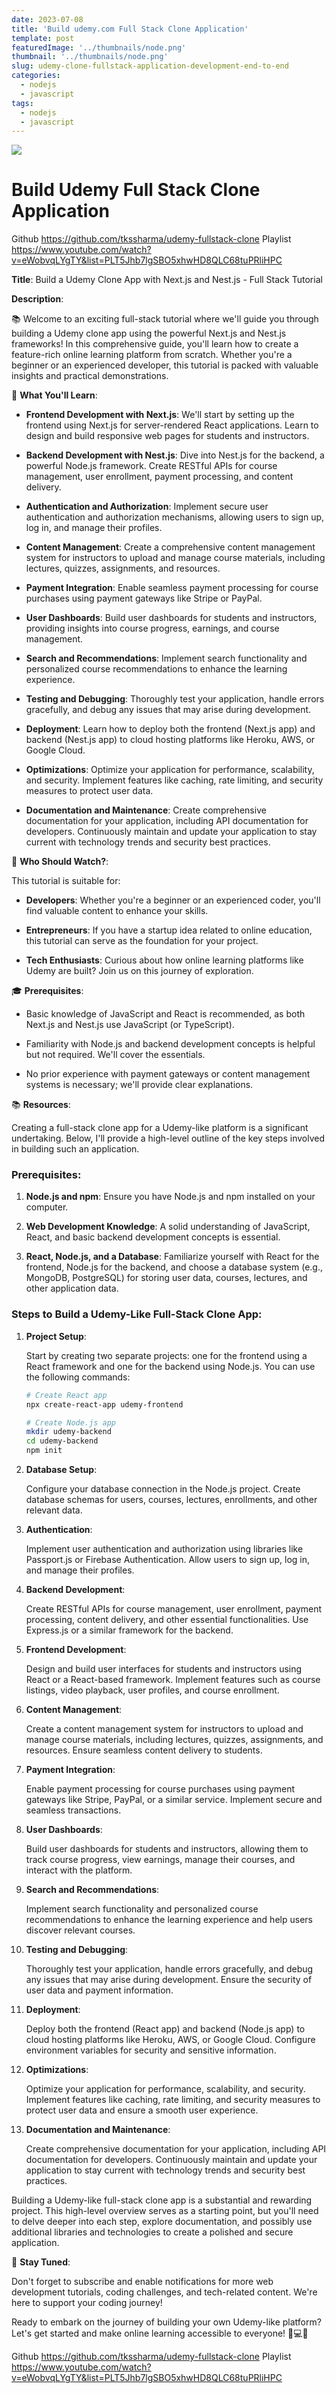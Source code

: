 ```yaml
---
date: 2023-07-08
title: 'Build udemy.com Full Stack Clone Application'
template: post
featuredImage: '../thumbnails/node.png'
thumbnail: '../thumbnails/node.png'
slug: udemy-clone-fullstack-application-development-end-to-end
categories:
  - nodejs
  - javascript
tags:
  - nodejs
  - javascript
---
```



![](https://i.ytimg.com/vi/eWobvqLYgTY/maxresdefault.jpg)

# Build Udemy Full Stack Clone Application


Github 
https://github.com/tkssharma/udemy-fullstack-clone
Playlist 
https://www.youtube.com/watch?v=eWobvqLYgTY&list=PLT5Jhb7lgSBO5xhwHD8QLC68tuPRliHPC

**Title**: Build a Udemy Clone App with Next.js and Nest.js - Full Stack Tutorial

**Description**:

📚 Welcome to an exciting full-stack tutorial where we'll guide you through building a Udemy clone app using the powerful Next.js and Nest.js frameworks! In this comprehensive guide, you'll learn how to create a feature-rich online learning platform from scratch. Whether you're a beginner or an experienced developer, this tutorial is packed with valuable insights and practical demonstrations.

🔧 **What You'll Learn**:

- **Frontend Development with Next.js**: We'll start by setting up the frontend using Next.js for server-rendered React applications. Learn to design and build responsive web pages for students and instructors.

- **Backend Development with Nest.js**: Dive into Nest.js for the backend, a powerful Node.js framework. Create RESTful APIs for course management, user enrollment, payment processing, and content delivery.

- **Authentication and Authorization**: Implement secure user authentication and authorization mechanisms, allowing users to sign up, log in, and manage their profiles.

- **Content Management**: Create a comprehensive content management system for instructors to upload and manage course materials, including lectures, quizzes, assignments, and resources.

- **Payment Integration**: Enable seamless payment processing for course purchases using payment gateways like Stripe or PayPal.

- **User Dashboards**: Build user dashboards for students and instructors, providing insights into course progress, earnings, and course management.

- **Search and Recommendations**: Implement search functionality and personalized course recommendations to enhance the learning experience.

- **Testing and Debugging**: Thoroughly test your application, handle errors gracefully, and debug any issues that may arise during development.

- **Deployment**: Learn how to deploy both the frontend (Next.js app) and backend (Nest.js app) to cloud hosting platforms like Heroku, AWS, or Google Cloud.

- **Optimizations**: Optimize your application for performance, scalability, and security. Implement features like caching, rate limiting, and security measures to protect user data.

- **Documentation and Maintenance**: Create comprehensive documentation for your application, including API documentation for developers. Continuously maintain and update your application to stay current with technology trends and security best practices.

🚀 **Who Should Watch?**:

This tutorial is suitable for:

- **Developers**: Whether you're a beginner or an experienced coder, you'll find valuable content to enhance your skills.

- **Entrepreneurs**: If you have a startup idea related to online education, this tutorial can serve as the foundation for your project.

- **Tech Enthusiasts**: Curious about how online learning platforms like Udemy are built? Join us on this journey of exploration.

🎓 **Prerequisites**:

- Basic knowledge of JavaScript and React is recommended, as both Next.js and Nest.js use JavaScript (or TypeScript).

- Familiarity with Node.js and backend development concepts is helpful but not required. We'll cover the essentials.

- No prior experience with payment gateways or content management systems is necessary; we'll provide clear explanations.

📚 **Resources**:

Creating a full-stack clone app for a Udemy-like platform is a significant undertaking. Below, I'll provide a high-level outline of the key steps involved in building such an application.

### Prerequisites:

1. **Node.js and npm**: Ensure you have Node.js and npm installed on your computer.

2. **Web Development Knowledge**: A solid understanding of JavaScript, React, and basic backend development concepts is essential.

3. **React, Node.js, and a Database**: Familiarize yourself with React for the frontend, Node.js for the backend, and choose a database system (e.g., MongoDB, PostgreSQL) for storing user data, courses, lectures, and other application data.

### Steps to Build a Udemy-Like Full-Stack Clone App:

1. **Project Setup**:

   Start by creating two separate projects: one for the frontend using a React framework and one for the backend using Node.js. You can use the following commands:

   ```bash
   # Create React app
   npx create-react-app udemy-frontend

   # Create Node.js app
   mkdir udemy-backend
   cd udemy-backend
   npm init
   ```

2. **Database Setup**:

   Configure your database connection in the Node.js project. Create database schemas for users, courses, lectures, enrollments, and other relevant data.

3. **Authentication**:

   Implement user authentication and authorization using libraries like Passport.js or Firebase Authentication. Allow users to sign up, log in, and manage their profiles.

4. **Backend Development**:

   Create RESTful APIs for course management, user enrollment, payment processing, content delivery, and other essential functionalities. Use Express.js or a similar framework for the backend.

5. **Frontend Development**:

   Design and build user interfaces for students and instructors using React or a React-based framework. Implement features such as course listings, video playback, user profiles, and course enrollment.

6. **Content Management**:

   Create a content management system for instructors to upload and manage course materials, including lectures, quizzes, assignments, and resources. Ensure seamless content delivery to students.

7. **Payment Integration**:

   Enable payment processing for course purchases using payment gateways like Stripe, PayPal, or a similar service. Implement secure and seamless transactions.

8. **User Dashboards**:

   Build user dashboards for students and instructors, allowing them to track course progress, view earnings, manage their courses, and interact with the platform.

9. **Search and Recommendations**:

   Implement search functionality and personalized course recommendations to enhance the learning experience and help users discover relevant courses.

10. **Testing and Debugging**:

    Thoroughly test your application, handle errors gracefully, and debug any issues that may arise during development. Ensure the security of user data and payment information.

11. **Deployment**:

    Deploy both the frontend (React app) and backend (Node.js app) to cloud hosting platforms like Heroku, AWS, or Google Cloud. Configure environment variables for security and sensitive information.

12. **Optimizations**:

    Optimize your application for performance, scalability, and security. Implement features like caching, rate limiting, and security measures to protect user data and ensure a smooth user experience.

13. **Documentation and Maintenance**:

    Create comprehensive documentation for your application, including API documentation for developers. Continuously maintain and update your application to stay current with technology trends and security best practices.

Building a Udemy-like full-stack clone app is a substantial and rewarding project. This high-level overview serves as a starting point, but you'll need to delve deeper into each step, explore documentation, and possibly use additional libraries and technologies to create a polished and secure application.

📢 **Stay Tuned**:

Don't forget to subscribe and enable notifications for more web development tutorials, coding challenges, and tech-related content. We're here to support your coding journey!

Ready to embark on the journey of building your own Udemy-like platform? Let's get started and make online learning accessible to everyone! 📖💻🚀

Github 
https://github.com/tkssharma/udemy-fullstack-clone
Playlist 
https://www.youtube.com/watch?v=eWobvqLYgTY&list=PLT5Jhb7lgSBO5xhwHD8QLC68tuPRliHPC
